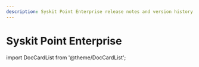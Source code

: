 ```yaml
---
description: Syskit Point Enterprise release notes and version history.
---
```


# Syskit Point Enterprise

import DocCardList from '@theme/DocCardList';

<DocCardList />